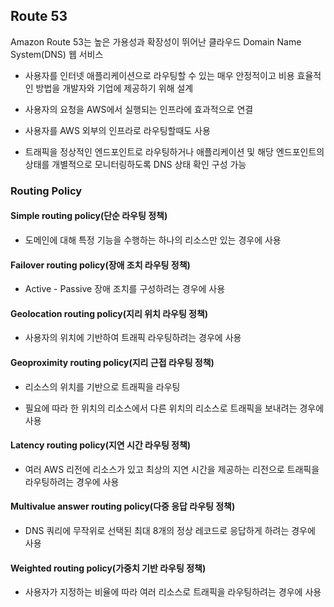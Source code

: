 ## Route 53
Amazon Route 53는 높은 가용성과 확장성이 뛰어난 클라우드 Domain Name System(DNS) 웹 서비스

- 사용자를 인터넷 애플리케이션으로 라우팅할 수 있는 매우 안정적이고 비용 효율적인 방법을 개발자와 기업에 제공하기 위해 설계

- 사용자의 요청을 AWS에서 실행되는 인프라에 효과적으로 연결

- 사용자를 AWS 외부의 인프라로 라우팅할때도 사용

- 트래픽을 정상적인 엔드포인트로 라우팅하거나 애플리케이션 및 해당 엔드포인트의 상태를 개별적으로 모니터링하도록 DNS 상태 확인 구성 가능

### Routing Policy
#### Simple routing policy(단순 라우팅 정책)
- 도메인에 대해 특정 기능을 수행하는 하나의 리소스만 있는 경우에 사용

#### Failover routing policy(장애 조치 라우팅 정책)
- Active - Passive 장애 조치를 구성하려는 경우에 사용

#### Geolocation routing policy(지리 위치 라우팅 정책)
- 사용자의 위치에 기반하여 트래픽 라우팅하려는 경우에 사용

#### Geoproximity routing policy(지리 근접 라우팅 정책)
- 리소스의 위치를 기반으로 트래픽을 라우팅

- 필요에 따라 한 위치의 리소스에서 다른 위치의 리소스로 트래픽을 보내려는 경우에 사용

#### Latency routing policy(지연 시간 라우팅 정책)
- 여러 AWS 리전에 리소스가 있고 최상의 지연 시간을 제공하는 리전으로 트래픽을 라우팅하려는 경우에 사용

#### Multivalue answer routing policy(다중 응답 라우팅 정책)
- DNS 쿼리에 무작위로 선택된 최대 8개의 정상 레코드로 응답하게 하려는 경우에 사용

#### Weighted routing policy(가중치 기반 라우팅 정책)
- 사용자가 지정하는 비율에 따라 여러 리소스로 트래픽을 라우팅하려는 경우에 사용
